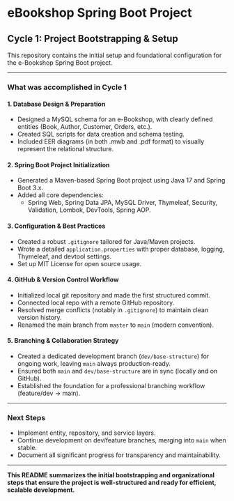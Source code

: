 # eBookshop Spring Boot Project

## Cycle 1: Project Bootstrapping & Setup

This repository contains the initial setup and foundational configuration for the e-Bookshop Spring Boot project.

---

### **What was accomplished in Cycle 1**

#### 1. **Database Design & Preparation**
- Designed a MySQL schema for an e-Bookshop, with clearly defined entities (Book, Author, Customer, Orders, etc.).
- Created SQL scripts for data creation and schema testing.
- Included EER diagrams (in both .mwb and .pdf format) to visually represent the relational structure.

#### 2. **Spring Boot Project Initialization**
- Generated a Maven-based Spring Boot project using Java 17 and Spring Boot 3.x.
- Added all core dependencies:
    - Spring Web, Spring Data JPA, MySQL Driver, Thymeleaf, Security, Validation, Lombok, DevTools, Spring AOP.

#### 3. **Configuration & Best Practices**
- Created a robust `.gitignore` tailored for Java/Maven projects.
- Wrote a detailed `application.properties` with proper database, logging, Thymeleaf, and devtool settings.
- Set up MIT License for open source usage.

#### 4. **GitHub & Version Control Workflow**
- Initialized local git repository and made the first structured commit.
- Connected local repo with a remote GitHub repository.
- Resolved merge conflicts (notably in `.gitignore`) to maintain clean version history.
- Renamed the main branch from `master` to `main` (modern convention).

#### 5. **Branching & Collaboration Strategy**
- Created a dedicated development branch (`dev/base-structure`) for ongoing work, leaving `main` always 
production-ready.
- Ensured both `main` and `dev/base-structure` are in sync (locally and on GitHub).
- Established the foundation for a professional branching workflow (feature/dev → main).

---

### **Next Steps**

- Implement entity, repository, and service layers.
- Continue development on dev/feature branches, merging into `main` when stable.
- Document all significant progress for transparency and maintainability.

---

**This README summarizes the initial bootstrapping and organizational steps that ensure the project 
is well-structured and ready for efficient, scalable development.**

